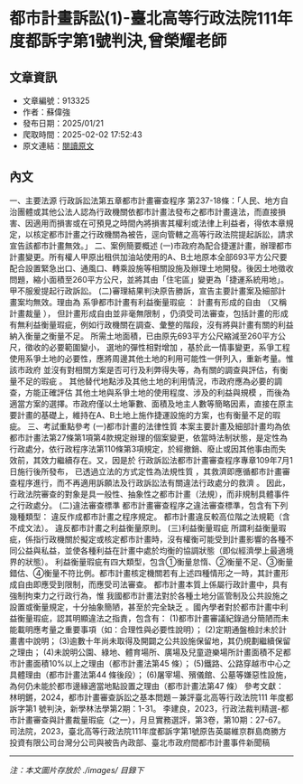 # 都市計畫訴訟(1)-臺北高等行政法院111年度都訴字第1號判決,曾榮耀老師

## 文章資訊
- 文章編號：913325
- 作者：蘇偉強
- 發布日期：2025/01/21
- 爬取時間：2025-02-02 17:52:43
- 原文連結：[閱讀原文](https://real-estate.get.com.tw/Columns/detail.aspx?no=913325)

## 內文
一、主要法源
行政訴訟法第五章都市計畫審查程序
第237-18條：「人民、地方自治團體或其他公法人認為行政機關依都市計畫法發布之都市計畫違法，而直接損害、因適用而損害或在可預見之時間內將損害其權利或法律上利益者，得依本章規定，以核定都市計畫之行政機關為被告，逕向管轄之高等行政法院提起訴訟，請求宣告該都市計畫無效。」
二、案例簡要概述
(一)市政府為配合捷運計畫，辦理都市計畫變更。所有權人甲原出租供加油站使用的A、B土地原本全部693平方公尺要配合設置緊急出口、通風口、轉乘設施等相關設施及辦理土地開發。後因土地徵收問題，縮小面積至260平方公尺，並將其由「住宅區」變更為「捷運系統用地」。甲不服爰提起行政訴訟。
(二)審理結果判決原告勝訴，宣告主要計畫案及細部計畫案均無效。理由為
系爭都市計畫有利益衡量瑕疵
：
計畫有形成的自由
（又稱
計畫裁量
），
但計畫形成自由並非毫無限制
，仍須受司法審查，包括計畫的形成有無利益衡量瑕疵，例如行政機關在調查、彙整的階段，沒有將與計畫有關的利益納入衡量之衡量不足。
所需土地面積，已由原先693平方公尺縮減至260平方公尺，徵收的必要範圍變小，
選地的彈性相對增加
，基於此一情事變更，系爭工程使用系爭土地的必要性，應將周邊其他土地的利用可能性一併列入，重新考量。惟該市政府
並沒有對相關方案是否可行及利弊得失等，為有關的調查與評估，有衡量不足的瑕疵
。
其他替代地點涉及其他土地的利用情況，市政府應為必要的調查，方能正確評估
其他土地與系爭土地的使用程度、涉及的利益與規模
，而後為適當方案的選擇。市政府僅以土地筆數、面積及地主人數等簡略因素，直接在原主要計畫的基礎上，維持在A、B土地上施作捷運設施的方案，也有衡量不足的瑕疵。
三、考試重點參考
(一)都市計畫的法律性質
本案主要計畫及細部計畫均為依都市計畫法第27條第1項第4款規定辦理的個案變更，依當時法制狀態，是定性為行政處分，依行政程序法第110條第3項規定，於經撤銷、廢止或因其他事由而失效前，其效力繼續存在。又，因是於
行政訴訟法都市計畫審查程序專章109年7月1日施行後所發布，
已透過立法的方式定性為法規性質
，其救濟即應循都市計畫審查程序進行，而不再適用訴願法及行政訴訟法有關違法行政處分的救濟
。
因此，行政法院審查的對象是具一般性、抽象性之都市計畫（法規），而非規制具體事件之行政處分。
(二)違法審查標準
都市計畫審查程序之違法審查標準，包含有下列幾種類型：
違反作成都市計畫之程序規定。
都市計畫違反較高位階之法規範（含不成文法）。
違反都市計畫之利益衡量原則。
(三)利益衡量瑕疵
所謂利益衡量瑕疵，係指行政機關於擬定或核定都市計畫時，沒有權衡可能受到計畫影響的各種不同公益與私益，並使各種利益在計畫中處於均衡的協調狀態（即似經濟學上最適境界的狀態）。
利益衡量瑕疵有四大類型，包含①衡量怠惰、②衡量不足、③衡量錯估、④衡量不符比例。都市計畫核定機關若有上述四種情形之一時，其計畫形成自由即應受到限制，而應受司法審查。
都市計畫本質上係屬行政計畫中，具有強制拘束力之行政行為，惟
我國都市計畫法對於各種土地分區管制及公共設施之設置或衡量規定，十分抽象簡陋，甚至於完全缺乏
。國內學者對於都市計畫中利益衡量瑕疵，認其明顯違法之指責，包含有：
(1)都市計畫審議紀錄過分簡陋而未能載明應考量之重要事項（如：合理性與必要性說明）；
(2)定期通盤檢討未於計畫書中說明；
(3)逾數十年尚未取得及開闢之公共設施保留地，其仍規劃繼續保留之理由； (4)未說明公園、綠地、體育場所、廣場及兒童遊樂場所計畫面積不足都市計畫面積10%以上之理由（都市計畫法第45 條）；
(5)鐵路、公路穿越市中心之具體理由（都市計畫法第44 條後段）；
(6)屠宰場、殯儀館、公墓等嫌惡性設施，為何仍未能於都市邊緣適當地點設置之理由（都市計畫法第47 條）
參考文獻：
林明鏘，2024，都市計畫審查訴訟之基本問題－兼評臺北高等行政法院111 年度都訴字第1 號判決，新學林法學第2期：1-31。
李建良，2023，行政法裁判精選-都市計畫審查與計畫裁量瑕疵（之一），月旦實務選評，第3卷，第10期：27-67。
司法院，2023，臺北高等行政法院111年度都訴字第1號原告英屬維京群島商勝方投資有限公司台灣分公司與被告內政部、臺北市政府間都市計畫事件新聞稿

---
*注：本文圖片存放於 ./images/ 目錄下*
